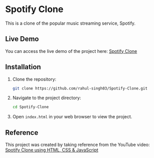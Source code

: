 # Spotify Clone
This is a clone of the popular music streaming service, Spotify. 

## Live Demo
You can access the live demo of the project here: <a href="https://spotifyprojectbyrahul.freewebhostmost.com/" target="_blank">Spotify Clone</a>

## Installation
1. Clone the repository:

    ```bash
    git clone https://github.com/rahul-singh03/Spotify-Clone.git
    ```

2. Navigate to the project directory:

    ```bash
    cd Spotify-Clone
    ```

3. Open `index.html` in your web browser to view the project.

## Reference
This project was created by taking reference from the YouTube video: <a href="https://youtu.be/CYwEq1GdU4E?si=qr8RborhTO3Cyfxm" target="_blank">Spotify Clone using HTML, CSS & JavaScript</a>
